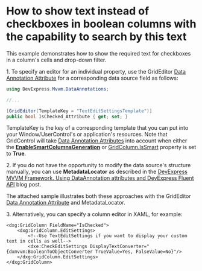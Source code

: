# How to show text instead of checkboxes in boolean columns with the capability to search by this text

This example demonstrates how to show the required text for checkboxes in a column's cells and drop-down filter.

1\. To specify an editor for an individual property, use the GridEditor [Data Annotation Attribute](https://docs.devexpress.com/WPF/16863/mvvm-framework/data-annotation-attributes) for a corresponding data source field as follows:

   ```C#
   using DevExpress.Mvvm.DataAnnotations;
   
   //...
 
   [GridEditor(TemplateKey = "TextEditSettingsTemplate")]
   public bool IsChecked_Attribute { get; set; }
   ```

   TemplateKey is the key of a corresponding template that you can put into your Window/UserControl's or application's resources. Note that GridControl will take  [Data Annotation Attributes](https://docs.devexpress.com/WPF/16863/mvvm-framework/data-annotation-attributes) into account when either the [**EnableSmartColumnsGeneration**](https://docs.devexpress.com/WPF/DevExpress.Xpf.Grid.DataControlBase.EnableSmartColumnsGeneration) or  [GridColumn.IsSmart](https://docs.devexpress.com/WPF/DevExpress.Xpf.Grid.ColumnBase.IsSmart) property is set to **True**.

  
2\. If you do not have the opportunity to modify the data source's structure manually, you can use **MetadataLocator** as described in the [DevExpress MVVM Framework. Using DataAnnotation attributes and DevExpress Fluent API](https://community.devexpress.com/blogs/wpf/archive/2014/03/31/devexpress-mvvm-framework-using-dataannotation-attributes-and-devexpress-fluent-api.aspx) blog post.  
  
The attached sample illustrates both these approaches with the GridEditor [Data Annotation Attribute](https://docs.devexpress.com/WPF/16863/mvvm-framework/data-annotation-attributes) and MetadataLocator.

3\. Alternatively, you can specify a column editor in XAML, for example:
   ```xaml
   <dxg:GridColumn FieldName="IsChecked">
       <dxg:GridColumn.EditSettings>
           <!--Use TextEditSettings if you want to display your custom text in cells as well-->
           <dxe:CheckEditSettings DisplayTextConverter="{dxmvvm:BooleanToObjectConverter TrueValue=Yes, FalseValue=No}"/>
       </dxg:GridColumn.EditSettings>
   </dxg:GridColumn>
   ```
